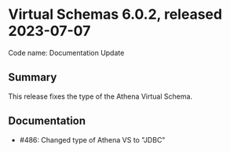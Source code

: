 # Virtual Schemas 6.0.2, released 2023-07-07

Code name: Documentation Update

## Summary

This release fixes the type of the Athena Virtual Schema.

## Documentation

* #486: Changed type of Athena VS to "JDBC"
